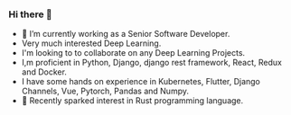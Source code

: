 ### Hi there 👋  
- 🔭 I’m currently working as a Senior Software Developer.  
- Very much interested Deep Learning.  
- I'm looking to to collaborate on any Deep Learning Projects.  
- I,m proficient in Python, Django, django rest framework, React, Redux and Docker.  
- I have some hands on experience in Kubernetes, Flutter, Django Channels, Vue, Pytorch, Pandas and Numpy.
- 🌱 Recently sparked interest in Rust programming language.
<!--
**aiwizzard/aiwizzard** is a ✨ _special_ ✨ repository because its `README.md` (this file) appears on your GitHub profile.

Here are some ideas to get you started:

- 🔭 I’m currently working on Machine Learning
- 🌱 I’m currently learning ...
- 👯 I’m looking to collaborate on ...
- 🤔 I’m looking for help with ...
- 💬 Ask me about ...
- 📫 How to reach me: ...
- 😄 Pronouns: ...
- ⚡ Fun fact: ...
-->
